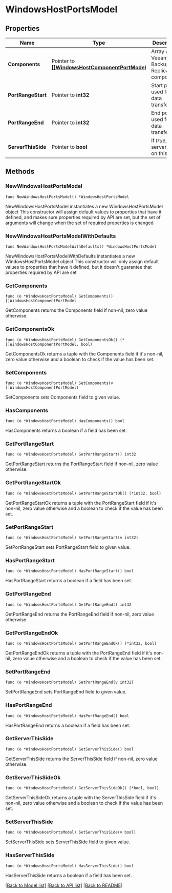 # WindowsHostPortsModel

## Properties

Name | Type | Description | Notes
------------ | ------------- | ------------- | -------------
**Components** | Pointer to [**[]WindowsHostComponentPortModel**](WindowsHostComponentPortModel.md) | Array of Veeam Backup &amp; Replication components. | [optional] 
**PortRangeStart** | Pointer to **int32** | Start port used for data transfer. | [optional] 
**PortRangeEnd** | Pointer to **int32** | End port used for data transfer. | [optional] 
**ServerThisSide** | Pointer to **bool** | If *true*, the server is run on this side. | [optional] 

## Methods

### NewWindowsHostPortsModel

`func NewWindowsHostPortsModel() *WindowsHostPortsModel`

NewWindowsHostPortsModel instantiates a new WindowsHostPortsModel object
This constructor will assign default values to properties that have it defined,
and makes sure properties required by API are set, but the set of arguments
will change when the set of required properties is changed

### NewWindowsHostPortsModelWithDefaults

`func NewWindowsHostPortsModelWithDefaults() *WindowsHostPortsModel`

NewWindowsHostPortsModelWithDefaults instantiates a new WindowsHostPortsModel object
This constructor will only assign default values to properties that have it defined,
but it doesn't guarantee that properties required by API are set

### GetComponents

`func (o *WindowsHostPortsModel) GetComponents() []WindowsHostComponentPortModel`

GetComponents returns the Components field if non-nil, zero value otherwise.

### GetComponentsOk

`func (o *WindowsHostPortsModel) GetComponentsOk() (*[]WindowsHostComponentPortModel, bool)`

GetComponentsOk returns a tuple with the Components field if it's non-nil, zero value otherwise
and a boolean to check if the value has been set.

### SetComponents

`func (o *WindowsHostPortsModel) SetComponents(v []WindowsHostComponentPortModel)`

SetComponents sets Components field to given value.

### HasComponents

`func (o *WindowsHostPortsModel) HasComponents() bool`

HasComponents returns a boolean if a field has been set.

### GetPortRangeStart

`func (o *WindowsHostPortsModel) GetPortRangeStart() int32`

GetPortRangeStart returns the PortRangeStart field if non-nil, zero value otherwise.

### GetPortRangeStartOk

`func (o *WindowsHostPortsModel) GetPortRangeStartOk() (*int32, bool)`

GetPortRangeStartOk returns a tuple with the PortRangeStart field if it's non-nil, zero value otherwise
and a boolean to check if the value has been set.

### SetPortRangeStart

`func (o *WindowsHostPortsModel) SetPortRangeStart(v int32)`

SetPortRangeStart sets PortRangeStart field to given value.

### HasPortRangeStart

`func (o *WindowsHostPortsModel) HasPortRangeStart() bool`

HasPortRangeStart returns a boolean if a field has been set.

### GetPortRangeEnd

`func (o *WindowsHostPortsModel) GetPortRangeEnd() int32`

GetPortRangeEnd returns the PortRangeEnd field if non-nil, zero value otherwise.

### GetPortRangeEndOk

`func (o *WindowsHostPortsModel) GetPortRangeEndOk() (*int32, bool)`

GetPortRangeEndOk returns a tuple with the PortRangeEnd field if it's non-nil, zero value otherwise
and a boolean to check if the value has been set.

### SetPortRangeEnd

`func (o *WindowsHostPortsModel) SetPortRangeEnd(v int32)`

SetPortRangeEnd sets PortRangeEnd field to given value.

### HasPortRangeEnd

`func (o *WindowsHostPortsModel) HasPortRangeEnd() bool`

HasPortRangeEnd returns a boolean if a field has been set.

### GetServerThisSide

`func (o *WindowsHostPortsModel) GetServerThisSide() bool`

GetServerThisSide returns the ServerThisSide field if non-nil, zero value otherwise.

### GetServerThisSideOk

`func (o *WindowsHostPortsModel) GetServerThisSideOk() (*bool, bool)`

GetServerThisSideOk returns a tuple with the ServerThisSide field if it's non-nil, zero value otherwise
and a boolean to check if the value has been set.

### SetServerThisSide

`func (o *WindowsHostPortsModel) SetServerThisSide(v bool)`

SetServerThisSide sets ServerThisSide field to given value.

### HasServerThisSide

`func (o *WindowsHostPortsModel) HasServerThisSide() bool`

HasServerThisSide returns a boolean if a field has been set.


[[Back to Model list]](../README.md#documentation-for-models) [[Back to API list]](../README.md#documentation-for-api-endpoints) [[Back to README]](../README.md)


